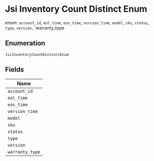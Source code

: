 
# Jsi Inventory Count Distinct Enum

enum: `account_id`, `eol_time`, `eos_time`, `version_time`, `model`, `sku`, `status`, `type`, `version`, `warranty_type

## Enumeration

`JsiInventoryCountDistinctEnum`

## Fields

| Name |
|  --- |
| `account_id` |
| `eol_time` |
| `eos_time` |
| `version_time` |
| `model` |
| `sku` |
| `status` |
| `type` |
| `version` |
| `warranty_type` |

